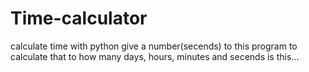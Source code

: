 # Time-calculator
calculate time with python
give a number(secends) to this program to calculate that to how many days, hours, minutes and secends is this...
